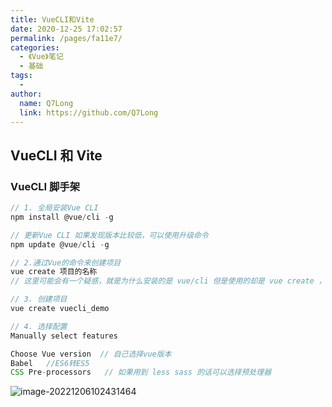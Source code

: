 ```yaml
---
title: VueCLI和Vite
date: 2020-12-25 17:02:57
permalink: /pages/fa11e7/
categories:
  - 《Vue》笔记
  - 基础
tags:
  -
author:
  name: Q7Long
  link: https://github.com/Q7Long
---
```


## VueCLI 和 Vite

### VueCLI 脚手架

```js
// 1. 全局安装Vue CLI
npm install @vue/cli -g

// 更新Vue CLI 如果发现版本比较低，可以使用升级命令
npm update @vue/cli -g

// 2.通过Vue的命令来创建项目
vue create 项目的名称
// 这里可能会有一个疑惑，就是为什么安装的是 vue/cli 但是使用的却是 vue create ，这里主要和vue/cli包中的 package.json 里面的配置有关，里面有个  bin:{'vue':"bin/xxx.js"}   这样执行 vue 的时候就会去执行 xxx.js 文件了

// 3. 创建项目
vue create vuecli_demo

// 4. 选择配置
Manually select features

Choose Vue version  // 自己选择vue版本
Babel   //ES6转ES5
CSS Pre-processors   // 如果用到 less sass 的话可以选择预处理器
```

![image-20221206102431464](http://www.zhangqilong.cn/img/qlBlog_images/Vue%E5%9F%BA%E7%A1%80/10_VueCLI%E5%92%8CVite.assets/image-20221206102431464.png)

